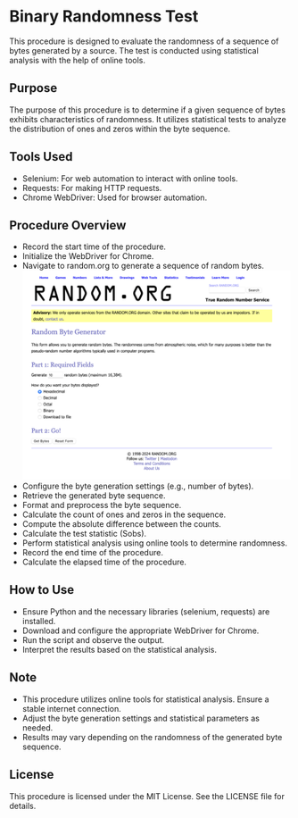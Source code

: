 # Binary Randomness Test
This procedure is designed to evaluate the randomness of a sequence of bytes generated by a source. The test is conducted using statistical analysis with the help of online tools.

## Purpose
The purpose of this procedure is to determine if a given sequence of bytes exhibits characteristics of randomness. It utilizes statistical tests to analyze the distribution of ones and zeros within the byte sequence.

## Tools Used
- Selenium: For web automation to interact with online tools.
- Requests: For making HTTP requests.
- Chrome WebDriver: Used for browser automation.

## Procedure Overview
- Record the start time of the procedure.
- Initialize the WebDriver for Chrome.
- Navigate to random.org to generate a sequence of random bytes.
![Pictures/Random.png](Pictures/Random.png)
- Configure the byte generation settings (e.g., number of bytes).
- Retrieve the generated byte sequence.
- Format and preprocess the byte sequence.
- Calculate the count of ones and zeros in the sequence.
- Compute the absolute difference between the counts.
- Calculate the test statistic (Sobs).
- Perform statistical analysis using online tools to determine randomness.
- Record the end time of the procedure.
- Calculate the elapsed time of the procedure.

## How to Use
- Ensure Python and the necessary libraries (selenium, requests) are installed.
- Download and configure the appropriate WebDriver for Chrome.
- Run the script and observe the output.
- Interpret the results based on the statistical analysis.

## Note
- This procedure utilizes online tools for statistical analysis. Ensure a stable internet connection.
- Adjust the byte generation settings and statistical parameters as needed.
- Results may vary depending on the randomness of the generated byte sequence.

## License
This procedure is licensed under the MIT License. See the LICENSE file for details.
